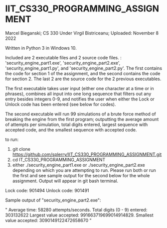 # IIT_CS330_PROGRAMMING_ASSIGNMENT
Marcel Bieganski; CS 330 Under Virgil Bistriceanu; Uploaded: November 8 2022

Written in Python 3 in Windows 10.

Included are 2 executable files and 2 source code files. : 'security_engine_part1.exe', 'security_engine_part2.exe', 'security_engine_part1.py', and 'security_engine_part2.py'. The first contains the code for section 1 of the assignment, and the second contains the code for section 2. The last 2 are the source code for the 2 previous executables. 

The first executable takes user input (either one character at a time or in phrases), combines all input into one long sequence that filters out any entry besides integers 0-9, and notifies the user when either the Lock or Unlock code has been entered (see below for codes).

The second executable will run 99 simulations of a brute force method of breaking the engine from the first program; outputting the average amount of attempts per simulation, total digits entered, largest sequence with accepted code, and the smallest sequence with accepted code.

to run:

1) git clone https://github.com/splerry/IIT_CS330_PROGRAMMING_ASSIGNMENT.git
2) cd IT_CS330_PROGRAMMING_ASSIGNMENT
3) either ./security_engine_part1.exe or ./security_engine_part2.exe depending on which you are attempting to run. Please run both or run the first and see sample output for the second below for the whole assignment. Output will appear in git bash terminal.



Lock code: 901494
Unlock code: 901491

Sample output of "security_engine_part2.exe":

"
Average time: 58280 attempts/seconds. Total digits (0 - 9) entered: 303132622
Largest value accepted: 991663719699014914829. Smallest value accepted: 3090149122472658670
"
